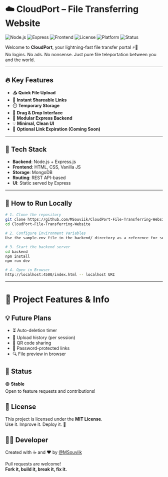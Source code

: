 # ☁️ CloudPort – File Transferring Website

![Node.js](https://img.shields.io/badge/Backend-Node.js-green?logo=node.js)
![Express](https://img.shields.io/badge/Framework-Express.js-blue)
![Frontend](https://img.shields.io/badge/Frontend-HTML%2FCSS%20%7C%20JS-orange)
![License](https://img.shields.io/badge/license-MIT-green)
![Platform](https://img.shields.io/badge/Platform-Cross--Platform-blueviolet)
![Status](https://img.shields.io/badge/Build-Stable-success)

Welcome to **CloudPort**, your lightning-fast file transfer portal ⚡🚀  
No logins. No ads. No nonsense. Just pure file teleportation between you and the world.

---


## 🔥 Key Features

- 📤 **Quick File Upload**
- 🔗 **Instant Shareable Links**
- ⏱️ **Temporary Storage**
- 🎯 **Drag & Drop Interface**
- 🧩 **Modular Express Backend**
- 💡 **Minimal, Clean UI**
- 🔐 **Optional Link Expiration (Coming Soon)**

---

## 🧠 Tech Stack

- **Backend**: Node.js + Express.js  
- **Frontend**: HTML, CSS, Vanilla JS  
- **Storage**: MongoDB
- **Routing**: REST API-based  
- **UI**: Static served by Express

---

## 🚀 How to Run Locally

```bash
# 1. Clone the repository
git clone https://github.com/MSouviik/CloudPort-File-Transferring-Website.git
cd CloudPort-File-Transferring-Website

# 2. Configure Environment Variables
Use the sample.env file in the backend/ directory as a reference for setting up your .env.

# 3. Start the backend server
cd backend
npm install
npm run dev

# 4. Open in Browser
http://localhost:4500/index.html -- localhost URI
```

---

# 🔐 Project Features & Info

## 💡 Future Plans

- ⏳ Auto-deletion timer  
- 🧾 Upload history (per session)  
- 📲 QR code sharing  
- 🔐 Password-protected links  
- 🔍 File preview in browser  

## 🧪 Status

🟢 **Stable**  
Open to feature requests and contributions!

## 🪪 License

This project is licensed under the **MIT License**.  
Use it. Improve it. Deploy it. 🚀

## 👨‍💻 Developer

Created with ☕ and ❤️ by [@MSouviik](https://github.com/MSouviik)

Pull requests are welcome!  
**Fork it, build it, break it, fix it.**

